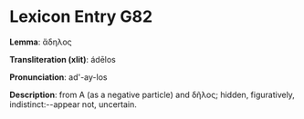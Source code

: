 # Lexicon Entry G82

**Lemma**: ἄδηλος

**Transliteration (xlit)**: ádēlos

**Pronunciation**: ad'-ay-los

**Description**:
from Α (as a negative particle) and δῆλος; hidden, figuratively, indistinct:--appear not, uncertain.

